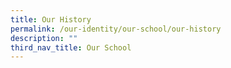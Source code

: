 ```yaml
---
title: Our History
permalink: /our-identity/our-school/our-history
description: ""
third_nav_title: Our School
---
```

